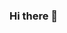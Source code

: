 ### Hi there 💜

<!--
**Akirachii/Akirachii** is a ✨ _special_ ✨ repository because its `README.md` (this file) appears on your GitHub profile.


> Hi, my name is Pau, and these are little ✨knowledge✨ of mine.

